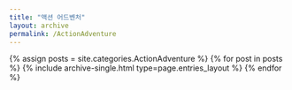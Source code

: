 ```yaml
---
title: "액션 어드벤처"
layout: archive
permalink: /ActionAdventure
---
```



{% assign posts = site.categories.ActionAdventure %}
{% for post in posts %} {% include archive-single.html type=page.entries_layout %} {% endfor %}
